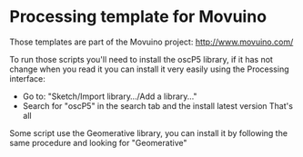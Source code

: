 # Processing template for Movuino

Those templates are part of the Movuino project: http://www.movuino.com/

To run those scripts you'll need to install the oscP5 library, if it has not change when you read it you can install it very easily using the Processing interface:
* Go to: "Sketch/Import library…/Add a library…"
* Search for "oscP5" in the search tab and the install latest version
That's all

Some script use the Geomerative library, you can install it by following the same procedure and looking for "Geomerative"